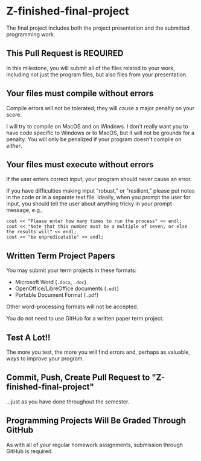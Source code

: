 # Z-finished-final-project

The final project includes both the project presentation and the submitted programming work.

## This Pull Request is **REQUIRED**

In this milestone, you will submit all of the files related to your work, including not just the program files, but also files from your presentation.

## Your files must compile without errors

Compile errors will not be tolerated; they will cause a major penalty on your score.

I will try to compile on MacOS and on Windows.  I don't really want you to have code specific to Windows or to MacOS, but it will not be grounds for a penalty. You will only be penalized if your program doesn't compile on *either*.

## Your files must execute without errors

If the user enters correct input, your program should never cause an error.

If you have difficulties making input "robust," or "resilient," please put notes in the code or in a separate text file.  Ideally, when you prompt the user for input, you should tell the user about anything tricky in your prompt message, e.g.,

	cout << "Please enter how many times to run the process" << endl;
	cout << "Note that this number must be a multiple of seven, or else the results will" << endl;
	cout << "be unpredicatable" << endl;
	
## Written Term Project Papers

You may submit your term projects in these formats: 

* Microsoft Word (`.docx`, `.doc`)
* OpenOffice/LibreOffice documents (`.odt`)
* Portable Document Format (`.pdf`)

Other word-processing formats will not be accepted.

You do not need to use GitHub for a written paper term project.

## Test A Lot!!

The more you test, the more you will find errors and, perhaps as valuable, ways to improve your program.

## Commit, Push, Create Pull Request to "Z-finished-final-project"
...just as you have done throughout the semester.

## Programming Projects Will Be Graded Through GitHub

As with all of your regular homework assignments, submission through GitHub is required.